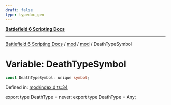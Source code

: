 ```yaml
---
draft: false
type: typedoc_gen
---
```


[**Battlefield 6 Scripting Docs**](../../../_index.md)

***

[Battlefield 6 Scripting Docs](../../../_index.md) / [mod](../../_index.md) / [mod](../_index.md) / DeathTypeSymbol

# Variable: DeathTypeSymbol

```ts
const DeathTypeSymbol: unique symbol;
```

Defined in: [mod/index.d.ts:34](https://github.com/battlefield-portal-community/portal-docs/blob/ff09b2690670f74de7e97198022e5a97ff1161ff/generators/santiago/mod/index.d.ts#L34)

export type DeathType = never;
export type DeathType = Any;
